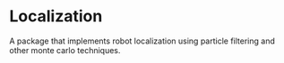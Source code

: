 Localization
============
A package that implements robot localization using particle filtering and other monte carlo techniques.